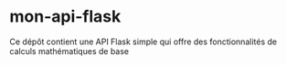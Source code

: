 # mon-api-flask
Ce dépôt contient une API Flask simple qui offre des fonctionnalités de calculs mathématiques de base
